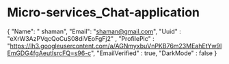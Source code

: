# Micro-services_Chat-application

{
  "Name": " shaman",
  "Email": "shaman@gmail.com",
  "Uuid" : "eXrW3AzPVqcQoCuS08diVEoFgFj2" ,
	"ProfilePic" : "https://lh3.googleusercontent.com/a/AGNmyxbuVnPKB76m23MEahEtYw9IEmGDG4fgAeutIsrcFQ=s96-c",
	"EmailVerified" : true,
	"DarkMode" : false
}
